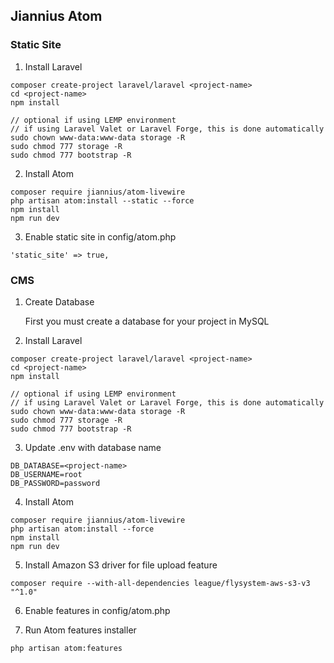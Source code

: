 ## Jiannius Atom

### Static Site

1. Install Laravel

```
composer create-project laravel/laravel <project-name>
cd <project-name>
npm install

// optional if using LEMP environment
// if using Laravel Valet or Laravel Forge, this is done automatically
sudo chown www-data:www-data storage -R
sudo chmod 777 storage -R
sudo chmod 777 bootstrap -R
```

2. Install Atom

```
composer require jiannius/atom-livewire
php artisan atom:install --static --force
npm install
npm run dev
```

3. Enable static site in config/atom.php

```
'static_site' => true,
```


### CMS

1. Create Database

    First you must create a database for your project in MySQL

2. Install Laravel

```
composer create-project laravel/laravel <project-name>
cd <project-name>
npm install

// optional if using LEMP environment
// if using Laravel Valet or Laravel Forge, this is done automatically
sudo chown www-data:www-data storage -R
sudo chmod 777 storage -R
sudo chmod 777 bootstrap -R
```

3. Update .env with database name

```
DB_DATABASE=<project-name>
DB_USERNAME=root
DB_PASSWORD=password
```

4. Install Atom

```
composer require jiannius/atom-livewire
php artisan atom:install --force
npm install
npm run dev
```

5. Install Amazon S3 driver for file upload feature

```
composer require --with-all-dependencies league/flysystem-aws-s3-v3 "^1.0"
```

6. Enable features in config/atom.php

7. Run Atom features installer

```
php artisan atom:features
```
